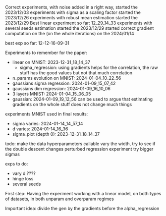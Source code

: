 Correct experiments, with noise added in a right way, started the 2023/12/03
experiments with sigma as a scaling factor started the 2023/12/26
experiments with robust mean estimation started the 2023/12/29
Best linear experiment so far: 12_29_14_33
experiments with several seeds estimation started the 2023/12/29
started correct gradient computation on the (on the whole iterations) on the 2024/01/14


best exp so far: 12-12-16-09-31

Experiments to remember for the paper:
 - linear on MNIST: 2023-12-31_18_14_37
    - sigma_regression: using gradients helps for the correlation, the raw stuff has the good values but not that much correlation
 - n_params evolution on MNIST: 2024-01-04_10_22_56
 - gaussians sigma regression: 2024-01-09_15_07_42
 - gaussians dim regression: 2024-01-09_16_10_06
 - 3 layers MNIST: 2024-01-04_15_06_05
 - gaussian: 2024-01-09_19_12_56 can be used to argue that estimating gradients on the whole stuff does not change much things



experiments MNIST used in final results:
 - sigma varies: 2024-01-14_14_57_14
 - d varies: 2024-01-14_16_36
 - sigma_plot (depth 0): 2023-12-31_18_14_37

todo:
 make the data hyperparameters callable
 vary the width, try to see if the double descent changes
 perturbed regression experiment
 try bigger sigmas


exps to do:
 - vary d ????
 - hinge loss
 - several seeds

First step: Having the experiment working with a linear model, on both types of datasets, in both unparam and overparam regimes

Important idea: divide the gen by the gradients before the alpha_regression
